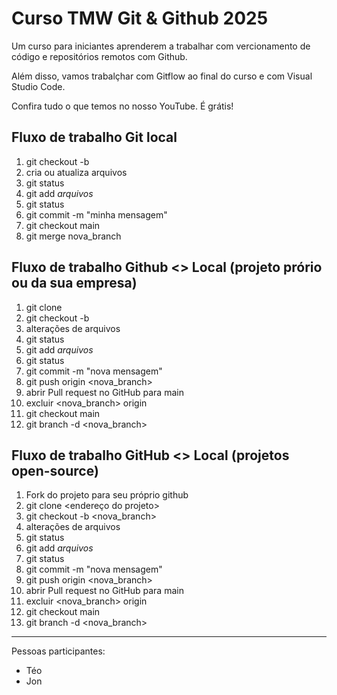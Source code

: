 # Curso TMW Git & Github 2025

Um curso para iniciantes aprenderem a trabalhar com vercionamento de código e repositórios remotos com Github.

Além disso, vamos trabalçhar com Gitflow ao final do curso e com Visual Studio Code.

Confira tudo o que temos no nosso YouTube. É grátis!

## Fluxo de trabalho Git local

01. git checkout -b <nova-branch>
02. cria ou atualiza arquivos
03. git status
04. git add *arquivos*
05. git status
06. git commit -m "minha mensagem"
07. git checkout main
08. git merge nova_branch

## Fluxo de trabalho Github <> Local (projeto prório ou da sua empresa)

01. git clone <endereco do projeto>
02. git checkout -b <nova branch>
03. alterações de arquivos
04. git status
05. git add *arquivos*
06. git status
07. git commit -m "nova mensagem"
08. git push origin <nova_branch>
09. abrir Pull request no GitHub para main
10. excluir <nova_branch> origin
11. git checkout main
12. git branch -d <nova_branch>

## Fluxo de trabalho GitHub <> Local (projetos open-source)

01. Fork do projeto para seu próprio github
02. git clone <endereço do projeto>
03. git checkout -b <nova_branch>
04. alterações de arquivos
05. git status
06. git add *arquivos*
07. git status
08. git commit -m "nova mensagem"
09. git push origin <nova_branch>
10. abrir Pull request no GitHub para main
11. excluir <nova_branch> origin
12. git checkout main
13. git branch -d <nova_branch>

--------

Pessoas participantes:

- Téo
- Jon